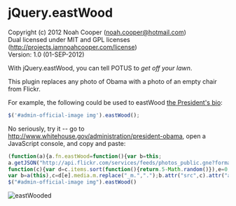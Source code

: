 jQuery.eastWood
===============================

Copyright (c) 2012 Noah Cooper (<noah.cooper@hotmail.com>)  
Dual licensed under MIT and GPL licenses (<http://projects.iamnoahcooper.com/license>)  
Version: 1.0 (01-SEP-2012)

With jQuery.eastWood, you can tell POTUS to *get off your lawn*.

This plugin replaces any photo of Obama with a photo of an empty chair from Flickr.

For example, the following could be used to eastWood [the President's bio](http://www.whitehouse.gov/administration/president-obama):

```  js
$('#admin-official-image img').eastWood();
```

No seriously, try it -- go to http://www.whitehouse.gov/administration/president-obama, open a JavaScript console, and copy and paste:

```  js
(function(a){a.fn.eastWood=function(){var b=this;
a.getJSON("http://api.flickr.com/services/feeds/photos_public.gne?format=json&tags=empty%20chair&jsoncallback=?",
function(c){var d=c.items.sort(function(){return.5-Math.random()}),e=0;b.each(function(){if(!d[e]){e=0}
var b=a(this),c=d[e].media.m.replace("_m.",".");b.attr("src",c).attr("alt","GET OFF MY LAWN")})})}})(jQuery);
$("#admin-official-image img").eastWood()
```

![eastWooded](https://raw.github.com/noahcooper/jQuery.eastWood/master/whitehousedotgov.png "lol")
